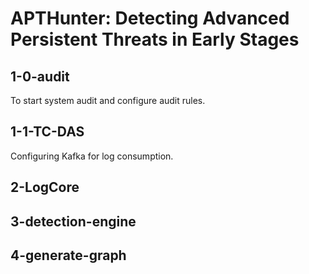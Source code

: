 # APTHunter: Detecting Advanced Persistent Threats in Early Stages

## 1-0-audit

To start system audit and configure audit rules. 

## 1-1-TC-DAS

Configuring Kafka for log consumption. 

## 2-LogCore

## 3-detection-engine


## 4-generate-graph
